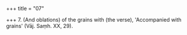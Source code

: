 +++
title = "07"

+++
7. (And oblations) of the grains with (the verse), 'Accompanied with grains' (Vāj. Saṃh. XX, 29).
